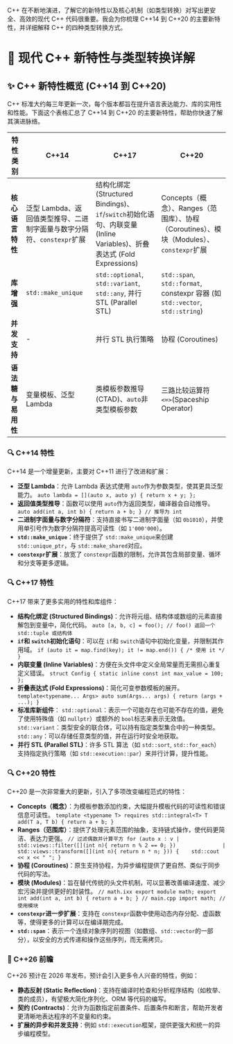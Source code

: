 C++ 在不断地演进，了解它的新特性以及核心机制（如类型转换）对写出更安全、高效的现代 C++ 代码很重要。我会为你梳理 C++14 到 C++20 的主要新特性，并详细解释 C++ 的四种类型转换方式。

# 🚀 现代 C++ 新特性与类型转换详解

## ✨ C++ 新特性概览 (C++14 到 C++20)

C++ 标准大约每三年更新一次，每个版本都旨在提升语言表达能力、库的实用性和性能。下面这个表格汇总了 C++14 到 C++20 的主要新特性，帮助你快速了解其演进脉络。

| 特性类别           | C++14                                                        | C++17                                                        | C++20                                                        |
| ------------------ | ------------------------------------------------------------ | ------------------------------------------------------------ | ------------------------------------------------------------ |
| **核心语言特性**   | 泛型 Lambda、返回值类型推导、二进制字面量与数字分隔符、`constexpr`扩展 | 结构化绑定 (Structured Bindings)、`if`/`switch`初始化语句、内联变量 (Inline Variables)、折叠表达式 (Fold Expressions) | Concepts（概念）、Ranges（范围库）、协程（Coroutines）、模块（Modules）、`constexpr`扩展 |
| **库增强**         | `std::make_unique`                                           | `std::optional`, `std::variant`, `std::any`, 并行 STL (Parallel STL) | `std::span`, `std::format`, constexpr 容器 (如 `std::vector`, `std::string`) |
| **并发支持**       | -                                                            | 并行 STL 执行策略                                            | 协程 (Coroutines)                                            |
| **语法糖与易用性** | 变量模板、泛型 Lambda                                        | 类模板参数推导 (CTAD)、`auto`非类型模板参数                  | 三路比较运算符 `<=>`(Spaceship Operator)                     |

### 🔍 C++14 特性

C++14 是一个增量更新，主要对 C++11 进行了改进和扩展：

- **泛型 Lambda**：允许 Lambda 表达式使用 `auto`作为参数类型，使其更具泛型能力。 `auto lambda = [](auto x, auto y) { return x + y; };`
- **返回值类型推导**：函数可以使用 `auto`作为返回类型，编译器会自动推导。 `auto add(int a, int b) { return a + b; } // 推导为 int`
- **二进制字面量与数字分隔符**：支持直接书写二进制字面量（如 `0b1010`），并使用单引号作为数字分隔符提高可读性（如 `1'000'000`）。
- **`std::make_unique`**：终于提供了 `std::make_unique`来创建 `std::unique_ptr`，与 `std::make_shared`对应。
- **`constexpr`扩展**：放宽了 `constexpr`函数的限制，允许其包含局部变量、循环和分支等更多逻辑。

### 🔍 C++17 特性

C++17 带来了更多实用的特性和库组件：

- **结构化绑定 (Structured Bindings)**：允许将元组、结构体或数组的元素直接解包到变量中，简化代码。 `auto [a, b, c] = foo(); // foo() 返回一个 std::tuple 或结构体`
- **`if`和 `switch`初始化语句**：可以在 `if`和 `switch`语句中初始化变量，并限制其作用域。 `if (auto it = map.find(key); it != map.end()) { /* 使用 it */ }`
- **内联变量 (Inline Variables)**：方便在头文件中定义全局常量而无需担心重复定义错误。 `struct Config { static inline const int max_value = 100; };`
- **折叠表达式 (Fold Expressions)**：简化可变参数模板的展开。 `template<typename... Args> auto sum(Args... args) { return (args + ...); }`
- **标准库新组件**： `std::optional`：表示一个可能存在也可能不存在的值，避免了使用特殊值（如 `nullptr`）或额外的 `bool`标志来表示无效值。 `std::variant`：类型安全的联合体，可以持有指定类型集合中的一种类型。 `std::any`：可以存储任意类型的值，并在运行时安全地获取。
- **并行 STL (Parallel STL)**：许多 STL 算法（如 `std::sort`, `std::for_each`）支持指定执行策略（如 `std::execution::par`）来并行计算，提升性能。

### 🔍 C++20 特性

C++20 是一次非常重大的更新，引入了多项改变编程范式的特性：

- **Concepts（概念）**：为模板参数添加约束，大幅提升模板代码的可读性和错误信息可读性。 `template <typename T> requires std::integral<T> T add(T a, T b) { return a + b; }`
- **Ranges（范围库）**：提供了处理元素范围的抽象，支持链式操作，使代码更简洁、表达力更强。 `// 过滤偶数并计算平方 for (auto x : v | std::views::filter([](int n){ return n % 2 == 0; })               | std::views::transform([](int n){ return n * n; })) {    std::cout << x << " "; }`
- **协程 (Coroutines)**：原生支持协程，为异步编程提供了更自然、类似于同步代码的写法。
- **模块 (Modules)**：旨在替代传统的头文件机制，可以显著改善编译速度、减少宏污染并提供更好的封装性。 `// math.ixx export module math; export int add(int a, int b) { return a + b; } // main.cpp import math; // 使用模块`
- **`constexpr`进一步扩展**：支持在 `constexpr`函数中使用动态内存分配、虚函数等，使得更多的计算可以在编译期完成。
- **`std::span`**：表示一个连续对象序列的视图（如数组、`std::vector`的一部分），以安全的方式传递和操作这些序列，而无需拷贝。

### 🔮 C++26 前瞻

C++26 预计在 2026 年发布，预计会引入更多令人兴奋的特性，例如：

- **静态反射 (Static Reflection)**：支持在编译时检查和分析程序结构（如枚举、类的成员），有望极大简化序列化、ORM 等代码的编写。
- **契约 (Contracts)**：允许为函数指定前置条件、后置条件和断言，帮助开发者更清晰地表达程序的不变量和约束。
- **扩展的异步和并发支持**：例如 `std::execution`框架，提供更强大和统一的异步编程模型。

